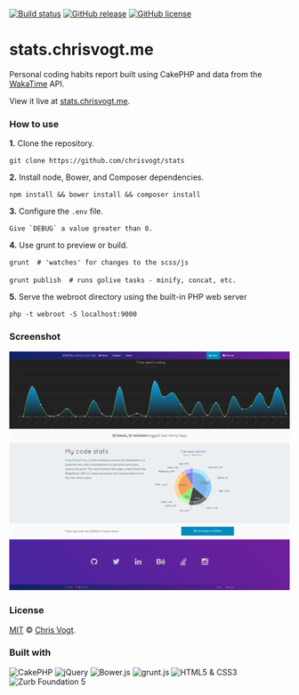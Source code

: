[![Build status](https://img.shields.io/travis/chrisvogt/stats.svg?branch=master&style=flat-square)](https://travis-ci.org/chrisvogt/stats)
[![GitHub release](https://img.shields.io/github/release/chrisvogt/stats.svg?style=flat-square)](https://github.com/chrisvogt/stats/releases)
[![GitHub license](https://img.shields.io/github/license/chrisvogt/stats.svg?style=flat-square)](https://github.com/chrisvogt/stats/blob/master/LICENSE)

# stats.chrisvogt.me

Personal coding habits report built using CakePHP and data from the [WakaTime](https://wakatime.com) API.

View it live at [stats.chrisvogt.me](https://stats.chrisvogt.me).

### How to use

**1.** Clone the repository.

    git clone https://github.com/chrisvogt/stats

**2.** Install node, Bower, and Composer dependencies.

    npm install && bower install && composer install

**3.** Configure the `.env` file.

    Give `DEBUG` a value greater than 0.

**4.** Use grunt to preview or build.

    grunt  # 'watches' for changes to the scss/js

    grunt publish  # runs golive tasks - minify, concat, etc.

**5.** Serve the webroot directory using the built-in PHP web server

    php -t webroot -S localhost:9000

### Screenshot

[![Code stats on CHRISVOGT.me](fos/images/screenshot.png)](https://stats.chrisvogt.me)

### License

[MIT](LICENSE) © [Chris Vogt](https://www.chrisvogt.me).

### Built with

<p align="left">
    <img src="https://cdn.rawgit.com/chrisvogt/wowchar-info/master/webroot/img/cake-logo-smaller.png" alt="CakePHP" height="48">
    <img src="http://upload.wikimedia.org/wikipedia/en/9/9e/JQuery_logo.svg" alt="jQuery" height="48">
    <img src="http://bower.io/img/bower-logo.svg" alt="Bower.js" height="48">
    <img src="http://gruntjs.com/img/grunt-logo-no-wordmark.svg" alt="grunt.js" height="48">
    <img src="https://upload.wikimedia.org/wikipedia/commons/1/1b/CSS3_and_HTML5_badges.svg" alt="HTML5 &amp; CSS3" height="48">
    <img src="https://cdn.rawgit.com/mathamoz/ionic-builder/master/public/images/why-the-yeti.svg" alt="Zurb Foundation 5" height="48">
</p>
